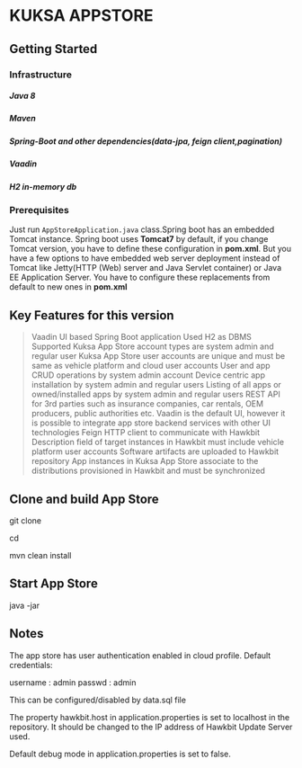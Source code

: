 # KUKSA APPSTORE

## Getting Started

### Infrastructure

##### Java 8
##### Maven
##### Spring-Boot and other dependencies(data-jpa, feign client,pagination)
##### Vaadin
##### H2 in-memory db

### Prerequisites
Just run `AppStoreApplication.java` class.Spring boot has an embedded Tomcat instance. Spring boot uses **Tomcat7** by default, if you change Tomcat version, you have to define these configuration in **pom.xml**. But you have a few options to have embedded web server deployment instead of Tomcat like Jetty(HTTP (Web) server and Java Servlet container) or Java EE Application Server. You have to configure these replacements from default to new ones in **pom.xml**

## Key Features for this version
>Vaadin UI based Spring Boot application
>Used H2 as DBMS
>Supported Kuksa App Store account types are system admin and regular user
>Kuksa App Store user accounts are unique and must be same as vehicle platform and cloud user accounts
>User and app CRUD operations by system admin account
>Device centric app installation by system admin and regular users
>Listing of all apps or owned/installed apps by system admin and regular users
>REST API for 3rd parties such as insurance companies, car rentals, OEM producers, public authorities etc.
>Vaadin is the default UI, however it is possible to integrate app store backend services with other UI technologies
>Feign HTTP client to communicate with Hawkbit
>Description field of target instances in Hawkbit must include vehicle platform user accounts 
>Software artifacts are uploaded to Hawkbit repository
>App instances in Kuksa App Store associate to the distributions provisioned in Hawkbit and must be synchronized


## Clone and build App Store

git clone <repo link>

cd <file>

mvn clean install

## Start App Store
java -jar <jarPath>
## Notes
The app store has user authentication enabled in cloud profile. Default credentials:

username : admin
passwd : admin

This can be configured/disabled by data.sql file 

The property hawkbit.host in application.properties is set to localhost in the repository. It should be changed to the IP address of Hawkbit Update Server used.

Default debug mode in application.properties is set to false.
